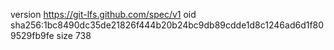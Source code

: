 version https://git-lfs.github.com/spec/v1
oid sha256:1bc8490dc35de21826f444b20b24bc9db89cdde1d8c1246ad6d1f809529fb9fe
size 738
